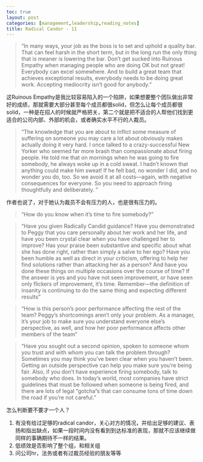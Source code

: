 ```yaml
---
toc: true
layout: post
categories: [management,leadership,reading_notes]
title: Radical Candor - 11
---
```

> “In many ways, your job as the boss is to set and uphold a quality bar. That can feel harsh in the short term, but in the long run the only thing that is meaner is lowering the bar. Don’t get sucked into Ruinous Empathy when managing people who are doing OK but not great! Everybody can excel somewhere. And to build a great team that achieves exceptional results, everybody needs to be doing great work. Accepting mediocrity isn’t good for anybody.”

这Ruinous Empathy是我比较容易陷入的一个陷阱，如果想要整个团队做出非常好的成绩，那就需要大部分甚至每个成员都很solid，但怎么让每个成员都很solid，一种是在招人的时候就严格把关，第二个就是把不适合的人帮他们找到更适合的公司内部、外部的机会，或者确实水平不行的人裁员。

> “The knowledge that you are about to inflict some measure of suffering on someone you may care a lot about obviously makes actually doing it very hard. I once talked to a crazy-successful New Yorker who seemed far more brash than compassionate about firing people. He told me that on mornings when he was going to fire somebody, he always woke up in a cold sweat. I hadn’t known that anything could make him sweat! If he felt bad, no wonder I did, and no wonder you do, too. So we avoid it at all costs—again, with negative consequences for everyone. So you need to approach firing thoughtfully and deliberately.
”

作者也说了，对于她认为裁员不会有压力的人，也是很有压力的。

> “How do you know when it’s time to fire somebody?”

> “Have you given Radically Candid guidance? Have you demonstrated to Peggy that you care personally about her work and her life, and have you been crystal clear when you have challenged her to improve? Has your praise been substantive and specific about what she has done right, rather than simply a salve to her ego? Have you been humble as well as direct in your criticism, offering to help her find solutions rather than attacking her as a person? And have you done these things on multiple occasions over the course of time? If the answer is yes and you have not seen improvement, or have seen only flickers of improvement, it’s time. Remember—the definition of insanity is continuing to do the same thing and expecting different results”

> “How is this person’s poor performance affecting the rest of the team? Peggy’s shortcomings aren’t only your problem. As a manager, it’s your job to make sure you understand everyone else’s perspective, as well, and how her poor performance affects other members of the team”

> “Have you sought out a second opinion, spoken to someone whom you trust and with whom you can talk the problem through? Sometimes you may think you’ve been clear when you haven’t been. Getting an outside perspective can help you make sure you’re being fair. Also, if you don’t have experience firing somebody, talk to somebody who does. In today’s world, most companies have strict guidelines that must be followed when someone is being fired, and there are lots of legal “gotcha”s that can consume tons of time down the road if you’re not careful.”

怎么判断要不要才一个人？
1. 有没有给过足够的radical candor，关心对方的情况，并给出足够的建议、表扬和指出缺点，如果一段时间内没有看到到达标准的表现，那就不应该继续做同样的事确期待不一样的结果。
2. 低绩效是否影响了整个组，和相关组
3. 问公司hr，法务或者有过裁员经验的朋友等等

